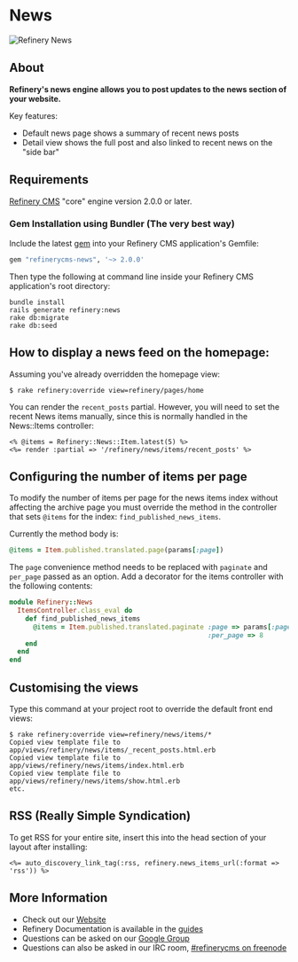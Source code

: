 # News

![Refinery News](http://refinerycms.com/system/images/0000/0876/news.png)

## About

__Refinery's news engine allows you to post updates to the news section of your website.__

Key features:

* Default news page shows a summary of recent news posts
* Detail view shows the full post and also linked to recent news on the "side bar"

## Requirements

[Refinery CMS](http://refinerycms.com) "core" engine version 2.0.0 or later.

### Gem Installation using Bundler (The very best way)

Include the latest [gem](http://rubygems.org/gems/refinerycms-news) into your Refinery CMS application's Gemfile:

```ruby
gem "refinerycms-news", '~> 2.0.0'
```

Then type the following at command line inside your Refinery CMS application's root directory:

    bundle install
    rails generate refinery:news
    rake db:migrate
    rake db:seed

## How to display a news feed on the homepage:

Assuming you've already overridden the homepage view:

    $ rake refinery:override view=refinery/pages/home

You can render the `recent_posts` partial. However, you will need to set the recent News items manually, since this is normally handled in the News::Items controller:

```erb
<% @items = Refinery::News::Item.latest(5) %>
<%= render :partial => '/refinery/news/items/recent_posts' %>
```

## Configuring the number of items per page

To modify the number of items per page for the news items index without
affecting the archive page you must override the method in the controller that
sets `@items` for the index: `find_published_news_items`.

Currently the method body is:
```ruby
@items = Item.published.translated.page(params[:page])
```

The `page` convenience method needs to be replaced with `paginate` and
`per_page` passed as an option.  Add a decorator for the items controller with
the following contents:

```ruby
module Refinery::News
  ItemsController.class_eval do
    def find_published_news_items
      @items = Item.published.translated.paginate :page => params[:page],
                                                  :per_page => 8
    end
  end
end
```

## Customising the views

Type this command at your project root to override the default front end views:

    $ rake refinery:override view=refinery/news/items/*
    Copied view template file to app/views/refinery/news/items/_recent_posts.html.erb
    Copied view template file to app/views/refinery/news/items/index.html.erb
    Copied view template file to app/views/refinery/news/items/show.html.erb
    etc.

## RSS (Really Simple Syndication)

To get RSS for your entire site, insert this into the head section of your layout after installing:

```erb
<%= auto_discovery_link_tag(:rss, refinery.news_items_url(:format => 'rss')) %>
```

## More Information
* Check out our [Website](http://refinerycms.com/)
* Refinery Documentation is available in the [guides](http://refinerycms.com/guides)
* Questions can be asked on our [Google Group](http://group.refinerycms.org)
* Questions can also be asked in our IRC room, [#refinerycms on freenode](irc://irc.freenode.net/refinerycms)
